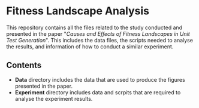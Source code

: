 

# Fitness Landscape Analysis

This repository contains all the files related to the  study conducted and presented in the paper "*Causes and Effects of Fitness Landscapes in Unit Test Generation*". This includes the data files, the scripts needed to analyse the results, and information of how to conduct a similar experiment. 


## Contents

 - **Data** directory includes the data that are used to produce the figures presented in the paper.
 - **Experiment** directory includes data and scrpits that are required to analyse the experiment results.


